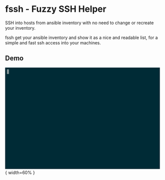 # fssh - Fuzzy SSH Helper

SSH into hosts from ansible inventory with no need to change or recreate your inventory.

fssh get your ansible inventory and show it as a nice and readable list, for a simple and fast ssh access into your machines.



## Demo
![fssh demo](demos/fssh_v0.1alpha.gif){ width=60% }
